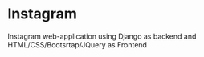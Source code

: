 # Instagram
Instagram web-application using Django as backend and HTML/CSS/Bootsrtap/JQuery as Frontend
